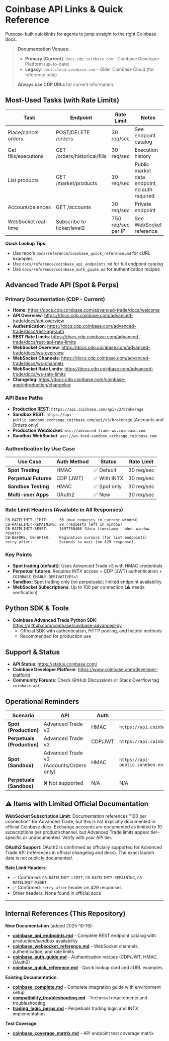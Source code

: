 # Coinbase API Links & Quick Reference

Purpose-built quicklinks for agents to jump straight to the right Coinbase docs.

> **Documentation Venues**:
> - **Primary (Current)**: `docs.cdp.coinbase.com` - Coinbase Developer Platform (up-to-date)
> - **Legacy**: `docs.cloud.coinbase.com` - Older Coinbase Cloud (for reference only)
>
> **Always use CDP URLs** for current information.

## Most-Used Tasks (with Rate Limits)

| Task | Endpoint | Rate Limit | Notes |
|------|----------|-----------|-------|
| Place/cancel orders | POST/DELETE /orders | 30 req/sec | See endpoint catalog |
| Get fills/executions | GET /orders/historical/fills | 30 req/sec | Execution history |
| List products | GET /market/products | 10 req/sec | Public market data endpoint, no auth required |
| Account/balances | GET /accounts | 30 req/sec | Private endpoint |
| WebSocket real-time | Subscribe to ticker/level2 | 750 req/sec per IP | See WebSocket reference |

**Quick Lookup Tips:**
- Use repo's `docs/reference/coinbase_quick_reference.md` for cURL examples
- Use `docs/reference/coinbase_api_endpoints.md` for full endpoint catalog
- Use `docs/reference/coinbase_auth_guide.md` for authentication recipes

## Advanced Trade API (Spot & Perps)

### Primary Documentation (CDP - Current)
- **Home**: https://docs.cdp.coinbase.com/advanced-trade/docs/welcome
- **API Overview**: https://docs.cdp.coinbase.com/advanced-trade/docs/api-overview
- **Authentication**: https://docs.cdp.coinbase.com/advanced-trade/docs/rest-api-auth
- **REST Rate Limits**: https://docs.cdp.coinbase.com/advanced-trade/docs/rest-api-rate-limits
- **WebSocket Overview**: https://docs.cdp.coinbase.com/advanced-trade/docs/ws-overview
- **WebSocket Channels**: https://docs.cdp.coinbase.com/advanced-trade/docs/ws-channels
- **WebSocket Rate Limits**: https://docs.cdp.coinbase.com/advanced-trade/docs/ws-rate-limits
- **Changelog**: https://docs.cdp.coinbase.com/coinbase-app/introduction/changelog

### API Base Paths
- **Production REST**: `https://api.coinbase.com/api/v3/brokerage`
- **Sandbox REST**: `https://api-public.sandbox.exchange.coinbase.com/api/v3/brokerage` (Accounts and Orders only)
- **Production WebSocket**: `wss://advanced-trade-ws.coinbase.com`
- **Sandbox WebSocket**: `wss://ws-feed-sandbox.exchange.coinbase.com`

### Authentication by Use Case
| Use Case | Auth Method | Status | Rate Limit |
|----------|------------|--------|-----------|
| **Spot Trading** | HMAC | ✅ Default | 30 req/sec |
| **Perpetual Futures** | CDP (JWT) | ✅ With INTX | 30 req/sec |
| **Sandbox Testing** | HMAC | ✅ Spot only | 30 req/sec |
| **Multi-user Apps** | OAuth2 | ✅ New | 30 req/sec |

### Rate Limit Headers (Available in All Responses)
```
CB-RATELIMIT-LIMIT:     30 (max requests in current window)
CB-RATELIMIT-REMAINING: 28 (requests left in window)
CB-RATELIMIT-RESET:     1697750400 (Unix timestamp - when window resets)
CB-BEFORE, CB-AFTER:    Pagination cursors (for list endpoints)
retry-after:            Seconds to wait (on 429 response)
```

### Key Points
- **Spot trading (default)**: Uses Advanced Trade v3 with HMAC credentials
- **Perpetual futures**: Requires INTX access + CDP (JWT) authentication + `COINBASE_ENABLE_DERIVATIVES=1`
- **Sandbox**: Spot trading only (no perpetuals); limited endpoint availability
- **WebSocket Subscriptions**: Up to 100 per connection (⚠️ needs verification)

## Python SDK & Tools

- **Coinbase Advanced Trade Python SDK**: https://github.com/coinbase/coinbase-advanced-py
  - Official SDK with authentication, HTTP pooling, and helpful methods
  - Recommended for production use

## Support & Status

- **API Status**: https://status.coinbase.com/
- **Coinbase Developer Platform**: https://www.coinbase.com/developer-platform
- **Community Forums**: Check GitHub Discussions or Stack Overflow tag `coinbase-api`

## Operational Reminders

| Scenario | API | Auth | Base URL |
|----------|-----|------|----------|
| **Spot (Production)** | Advanced Trade v3 | HMAC | `https://api.coinbase.com/api/v3/brokerage` |
| **Perpetuals (Production)** | Advanced Trade v3 | CDP/JWT | `https://api.coinbase.com/api/v3/brokerage` |
| **Spot (Sandbox)** | Advanced Trade v3 (Accounts/Orders only) | HMAC | `https://api-public.sandbox.exchange.coinbase.com/api/v3/brokerage` |
| **Perpetuals (Sandbox)** | ❌ Not supported | N/A | N/A |

## ⚠️ Items with Limited Official Documentation

**WebSocket Subscription Limit**: Documentation references "100 per connection" for Advanced Trade, but this is not explicitly documented in official Coinbase docs. Exchange accounts are documented as limited to 10 subscriptions per product/channel, but Advanced Trade limits appear tier-specific or undocumented. Verify with your API tier.

**OAuth2 Support**: OAuth2 is confirmed as officially supported for Advanced Trade API (references in official changelog and docs). The exact launch date is not publicly documented.

**Rate Limit Headers**:
- ✅ Confirmed: `CB-RATELIMIT-LIMIT`, `CB-RATELIMIT-REMAINING`, `CB-RATELIMIT-RESET`
- ✅ Confirmed: `retry-after` header on 429 responses
- Other headers: None found in official docs

---

## Internal References (This Repository)

**New Documentation** (added 2025-10-19):
- **[coinbase_api_endpoints.md](coinbase_api_endpoints.md)** - Complete REST endpoint catalog with production/sandbox availability
- **[coinbase_websocket_reference.md](coinbase_websocket_reference.md)** - WebSocket channels, authentication, and rate limits
- **[coinbase_auth_guide.md](coinbase_auth_guide.md)** - Authentication recipes (CDP/JWT, HMAC, OAuth2)
- **[coinbase_quick_reference.md](coinbase_quick_reference.md)** - Quick lookup card and cURL examples

**Existing Documentation**:
- **[coinbase_complete.md](coinbase_complete.md)** - Complete integration guide with environment setup
- **[compatibility_troubleshooting.md](compatibility_troubleshooting.md)** - Technical requirements and troubleshooting
- **[trading_logic_perps.md](trading_logic_perps.md)** - Perpetuals trading logic and INTX implementation

**Test Coverage**:
- **[coinbase_coverage_matrix.md](../testing/coinbase_coverage_matrix.md)** - API endpoint test coverage matrix
